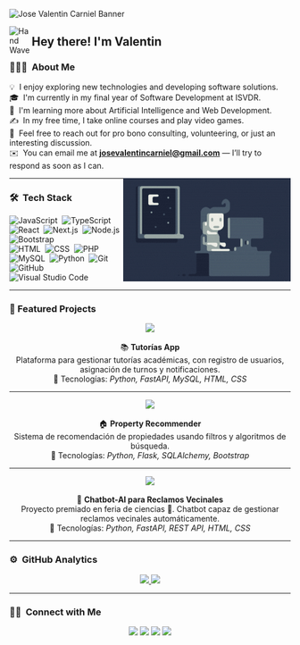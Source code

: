 ![Jose Valentin Carniel Banner](https://www.digitaland.tv/wp-content/uploads/2016/03/banner_developer-.jpg)

<img alt="Hand Wave" src="./assets/Hand%20Wave.gif" width="40" align="left"/><h2>Hey there! I'm Valentin</h2>

### 👨🏻‍💻 &nbsp;About Me

💡 &nbsp;I enjoy exploring new technologies and developing software solutions.\
🎓 &nbsp;I'm currently in my final year of Software Development at ISVDR.\
🌱 &nbsp;I'm learning more about Artificial Intelligence and Web Development.\
✍️ &nbsp;In my free time, I take online courses and play video games.\
💬 &nbsp;Feel free to reach out for pro bono consulting, volunteering, or just an interesting discussion.\
✉️ &nbsp;You can email me at **josevalentincarniel@gmail.com** — I’ll try to respond as soon as I can.

<img alt="Night Coding" src="https://raw.githubusercontent.com/AVS1508/AVS1508/master/assets/Night-Coding.gif" align="right"/>

---

### 🛠 &nbsp;Tech Stack

![JavaScript](https://img.shields.io/badge/-JavaScript-05122A?style=flat&logo=javascript)&nbsp;
![TypeScript](https://img.shields.io/badge/-TypeScript-05122A?style=flat&logo=typescript)&nbsp;
![React](https://img.shields.io/badge/-React-05122A?style=flat&logo=react)&nbsp;
![Next.js](https://img.shields.io/badge/-Next.js-05122A?style=flat&logo=next.js)&nbsp;
![Node.js](https://img.shields.io/badge/-Node.js-05122A?style=flat&logo=node.js)&nbsp;
![Bootstrap](https://img.shields.io/badge/-Bootstrap-05122A?style=flat&logo=bootstrap&logoColor=563D7C)\
![HTML](https://img.shields.io/badge/-HTML-05122A?style=flat&logo=HTML5)&nbsp;
![CSS](https://img.shields.io/badge/-CSS-05122A?style=flat&logo=CSS3&logoColor=1572B6)&nbsp;
![PHP](https://img.shields.io/badge/-PHP-05122A?style=flat&logo=php)&nbsp;
![MySQL](https://img.shields.io/badge/-MySQL-05122A?style=flat&logo=mysql)&nbsp;
![Python](https://img.shields.io/badge/-Python-05122A?style=flat&logo=python)&nbsp;
![Git](https://img.shields.io/badge/-Git-05122A?style=flat&logo=git)&nbsp;
![GitHub](https://img.shields.io/badge/-GitHub-05122A?style=flat&logo=github)&nbsp;
![Visual Studio Code](https://img.shields.io/badge/-VS%20Code-05122A?style=flat&logo=visual-studio-code&logoColor=007ACC)&nbsp;

---

### 🚀 Featured Projects

<div align="center">

<a href="https://github.com/ValentinCarniel/Tutorias_app">
  <img src="https://github-readme-stats.vercel.app/api/pin/?username=ValentinCarniel&repo=Tutorias_app&theme=algolia" />
</a>

📚 **Tutorías App**  
Plataforma para gestionar tutorías académicas, con registro de usuarios, asignación de turnos y notificaciones.  
🔧 Tecnologías: *Python, FastAPI, MySQL, HTML, CSS*

---

<a href="https://github.com/ValentinCarniel/property-recommenderv2">
  <img src="https://github-readme-stats.vercel.app/api/pin/?username=ValentinCarniel&repo=property-recommenderv2&theme=algolia" />
</a>

🏠 **Property Recommender**  
Sistema de recomendación de propiedades usando filtros y algoritmos de búsqueda.  
🔧 Tecnologías: *Python, Flask, SQLAlchemy, Bootstrap*

---

<a href="https://github.com/ValentinCarniel/ChatBot-Ai">
  <img src="https://github-readme-stats.vercel.app/api/pin/?username=ValentinCarniel&repo=Chatbot-Ai&theme=algolia" />
</a>

🤖 **Chatbot-AI para Reclamos Vecinales**  
Proyecto premiado en feria de ciencias 🎉. Chatbot capaz de gestionar reclamos vecinales automáticamente.  
🔧 Tecnologías: *Python, FastAPI, REST API, HTML, CSS*

</div>

---

### ⚙️ &nbsp;GitHub Analytics

<p align="center">
<a href="https://github.com/ValentinCarniel">
  <img height="180em" src="https://github-readme-stats-eight-theta.vercel.app/api?username=ValentinCarniel&show_icons=true&theme=algolia&include_all_commits=true&count_private=true"/>
  <img height="180em" src="https://github-readme-stats-eight-theta.vercel.app/api/top-langs/?username=ValentinCarniel&layout=compact&langs_count=8&theme=algolia"/>
</a>
</p>

---

### 🤝🏻 &nbsp;Connect with Me

<p align="center">
<a href="https://www.linkedin.com/in/valentin-carniel-139043300/"><img src="https://img.shields.io/badge/-Jose%20Valentin%20Carniel-0077B5?style=flat&logo=Linkedin&logoColor=white"/></a>
<a href="mailto:josevalentincarniel@gmail.com"><img src="https://img.shields.io/badge/-josevalentincarniel@gmail.com-D14836?style=flat&logo=Gmail&logoColor=white"/></a>
<a href="https://instagram.com/ValentinCarniel"><img src="https://img.shields.io/badge/-@ValentinCarniel-E4405F?style=flat&logo=Instagram&logoColor=white"/></a>
<a href="https://facebook.com/ValentinCarniel"><img src="https://img.shields.io/badge/-@ValentinCarniel-1877F2?style=flat&logo=Facebook&logoColor=white"/></a>
</p>
